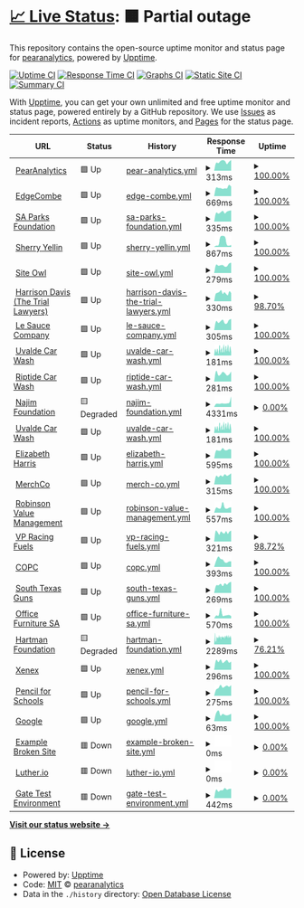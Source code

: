 # [📈 Live Status](https://uptime.pearanalytics.com): <!--live status--> **🟧 Partial outage**

This repository contains the open-source uptime monitor and status page for [pearanalytics](https://uptime.pearanalytics.com), powered by [Upptime](https://github.com/upptime/upptime).

[![Uptime CI](https://github.com/pearanalytics/uptime/workflows/Uptime%20CI/badge.svg)](https://github.com/upptime/upptime/actions?query=workflow%3A%22Uptime+CI%22)
[![Response Time CI](https://github.com/pearanalytics/uptime/workflows/Response%20Time%20CI/badge.svg)](https://github.com/upptime/upptime/actions?query=workflow%3A%22Response+Time+CI%22)
[![Graphs CI](https://github.com/pearanalytics/uptime/workflows/Graphs%20CI/badge.svg)](https://github.com/upptime/upptime/actions?query=workflow%3A%22Graphs+CI%22)
[![Static Site CI](https://github.com/pearanalytics/uptime/workflows/Static%20Site%20CI/badge.svg)](https://github.com/upptime/upptime/actions?query=workflow%3A%22Static+Site+CI%22)
[![Summary CI](https://github.com/pearanalytics/uptime/workflows/Summary%20CI/badge.svg)](https://github.com/upptime/upptime/actions?query=workflow%3A%22Summary+CI%22)

With [Upptime](https://upptime.js.org), you can get your own unlimited and free uptime monitor and status page, powered entirely by a GitHub repository. We use [Issues](https://github.com/pearanalytics/uptime/issues) as incident reports, [Actions](https://github.com/pearanalytics/uptime/actions) as uptime monitors, and [Pages](https://uptime.pearanalytics.com) for the status page.

<!--start: status pages-->
<!-- This summary is generated by Upptime (https://github.com/upptime/upptime) -->
<!-- Do not edit this manually, your changes will be overwritten -->
<!-- prettier-ignore -->
| URL | Status | History | Response Time | Uptime |
| --- | ------ | ------- | ------------- | ------ |
| <img alt="" src="https://favicons.githubusercontent.com/pearanalytics.com" height="13"> [PearAnalytics](https://pearanalytics.com) | 🟩 Up | [pear-analytics.yml](https://github.com/pearanalytics/uptime/commits/master/history/pear-analytics.yml) | <details><summary><img alt="Response time graph" src="./graphs/pear-analytics/response-time-week.png" height="20"> 313ms</summary><br><a href="https://uptime.pearanalytics.com/history/pear-analytics"><img alt="Response time 313" src="https://img.shields.io/endpoint?url=https%3A%2F%2Fraw.githubusercontent.com%2Fpearanalytics%2Fuptime%2Fmaster%2Fapi%2Fpear-analytics%2Fresponse-time.json"></a><br><a href="https://uptime.pearanalytics.com/history/pear-analytics"><img alt="24-hour response time 375" src="https://img.shields.io/endpoint?url=https%3A%2F%2Fraw.githubusercontent.com%2Fpearanalytics%2Fuptime%2Fmaster%2Fapi%2Fpear-analytics%2Fresponse-time-day.json"></a><br><a href="https://uptime.pearanalytics.com/history/pear-analytics"><img alt="7-day response time 313" src="https://img.shields.io/endpoint?url=https%3A%2F%2Fraw.githubusercontent.com%2Fpearanalytics%2Fuptime%2Fmaster%2Fapi%2Fpear-analytics%2Fresponse-time-week.json"></a><br><a href="https://uptime.pearanalytics.com/history/pear-analytics"><img alt="30-day response time 313" src="https://img.shields.io/endpoint?url=https%3A%2F%2Fraw.githubusercontent.com%2Fpearanalytics%2Fuptime%2Fmaster%2Fapi%2Fpear-analytics%2Fresponse-time-month.json"></a><br><a href="https://uptime.pearanalytics.com/history/pear-analytics"><img alt="1-year response time 313" src="https://img.shields.io/endpoint?url=https%3A%2F%2Fraw.githubusercontent.com%2Fpearanalytics%2Fuptime%2Fmaster%2Fapi%2Fpear-analytics%2Fresponse-time-year.json"></a></details> | <details><summary><a href="https://uptime.pearanalytics.com/history/pear-analytics">100.00%</a></summary><a href="https://uptime.pearanalytics.com/history/pear-analytics"><img alt="All-time uptime 100.00%" src="https://img.shields.io/endpoint?url=https%3A%2F%2Fraw.githubusercontent.com%2Fpearanalytics%2Fuptime%2Fmaster%2Fapi%2Fpear-analytics%2Fuptime.json"></a><br><a href="https://uptime.pearanalytics.com/history/pear-analytics"><img alt="24-hour uptime 100.00%" src="https://img.shields.io/endpoint?url=https%3A%2F%2Fraw.githubusercontent.com%2Fpearanalytics%2Fuptime%2Fmaster%2Fapi%2Fpear-analytics%2Fuptime-day.json"></a><br><a href="https://uptime.pearanalytics.com/history/pear-analytics"><img alt="7-day uptime 100.00%" src="https://img.shields.io/endpoint?url=https%3A%2F%2Fraw.githubusercontent.com%2Fpearanalytics%2Fuptime%2Fmaster%2Fapi%2Fpear-analytics%2Fuptime-week.json"></a><br><a href="https://uptime.pearanalytics.com/history/pear-analytics"><img alt="30-day uptime 100.00%" src="https://img.shields.io/endpoint?url=https%3A%2F%2Fraw.githubusercontent.com%2Fpearanalytics%2Fuptime%2Fmaster%2Fapi%2Fpear-analytics%2Fuptime-month.json"></a><br><a href="https://uptime.pearanalytics.com/history/pear-analytics"><img alt="1-year uptime 100.00%" src="https://img.shields.io/endpoint?url=https%3A%2F%2Fraw.githubusercontent.com%2Fpearanalytics%2Fuptime%2Fmaster%2Fapi%2Fpear-analytics%2Fuptime-year.json"></a></details>
| <img alt="" src="https://favicons.githubusercontent.com/edgecombe.com" height="13"> [EdgeCombe](https://edgecombe.com) | 🟩 Up | [edge-combe.yml](https://github.com/pearanalytics/uptime/commits/master/history/edge-combe.yml) | <details><summary><img alt="Response time graph" src="./graphs/edge-combe/response-time-week.png" height="20"> 669ms</summary><br><a href="https://uptime.pearanalytics.com/history/edge-combe"><img alt="Response time 669" src="https://img.shields.io/endpoint?url=https%3A%2F%2Fraw.githubusercontent.com%2Fpearanalytics%2Fuptime%2Fmaster%2Fapi%2Fedge-combe%2Fresponse-time.json"></a><br><a href="https://uptime.pearanalytics.com/history/edge-combe"><img alt="24-hour response time 753" src="https://img.shields.io/endpoint?url=https%3A%2F%2Fraw.githubusercontent.com%2Fpearanalytics%2Fuptime%2Fmaster%2Fapi%2Fedge-combe%2Fresponse-time-day.json"></a><br><a href="https://uptime.pearanalytics.com/history/edge-combe"><img alt="7-day response time 669" src="https://img.shields.io/endpoint?url=https%3A%2F%2Fraw.githubusercontent.com%2Fpearanalytics%2Fuptime%2Fmaster%2Fapi%2Fedge-combe%2Fresponse-time-week.json"></a><br><a href="https://uptime.pearanalytics.com/history/edge-combe"><img alt="30-day response time 669" src="https://img.shields.io/endpoint?url=https%3A%2F%2Fraw.githubusercontent.com%2Fpearanalytics%2Fuptime%2Fmaster%2Fapi%2Fedge-combe%2Fresponse-time-month.json"></a><br><a href="https://uptime.pearanalytics.com/history/edge-combe"><img alt="1-year response time 669" src="https://img.shields.io/endpoint?url=https%3A%2F%2Fraw.githubusercontent.com%2Fpearanalytics%2Fuptime%2Fmaster%2Fapi%2Fedge-combe%2Fresponse-time-year.json"></a></details> | <details><summary><a href="https://uptime.pearanalytics.com/history/edge-combe">100.00%</a></summary><a href="https://uptime.pearanalytics.com/history/edge-combe"><img alt="All-time uptime 100.00%" src="https://img.shields.io/endpoint?url=https%3A%2F%2Fraw.githubusercontent.com%2Fpearanalytics%2Fuptime%2Fmaster%2Fapi%2Fedge-combe%2Fuptime.json"></a><br><a href="https://uptime.pearanalytics.com/history/edge-combe"><img alt="24-hour uptime 100.00%" src="https://img.shields.io/endpoint?url=https%3A%2F%2Fraw.githubusercontent.com%2Fpearanalytics%2Fuptime%2Fmaster%2Fapi%2Fedge-combe%2Fuptime-day.json"></a><br><a href="https://uptime.pearanalytics.com/history/edge-combe"><img alt="7-day uptime 100.00%" src="https://img.shields.io/endpoint?url=https%3A%2F%2Fraw.githubusercontent.com%2Fpearanalytics%2Fuptime%2Fmaster%2Fapi%2Fedge-combe%2Fuptime-week.json"></a><br><a href="https://uptime.pearanalytics.com/history/edge-combe"><img alt="30-day uptime 100.00%" src="https://img.shields.io/endpoint?url=https%3A%2F%2Fraw.githubusercontent.com%2Fpearanalytics%2Fuptime%2Fmaster%2Fapi%2Fedge-combe%2Fuptime-month.json"></a><br><a href="https://uptime.pearanalytics.com/history/edge-combe"><img alt="1-year uptime 100.00%" src="https://img.shields.io/endpoint?url=https%3A%2F%2Fraw.githubusercontent.com%2Fpearanalytics%2Fuptime%2Fmaster%2Fapi%2Fedge-combe%2Fuptime-year.json"></a></details>
| <img alt="" src="https://favicons.githubusercontent.com/saparksfoundation.org" height="13"> [SA Parks Foundation](https://saparksfoundation.org) | 🟩 Up | [sa-parks-foundation.yml](https://github.com/pearanalytics/uptime/commits/master/history/sa-parks-foundation.yml) | <details><summary><img alt="Response time graph" src="./graphs/sa-parks-foundation/response-time-week.png" height="20"> 335ms</summary><br><a href="https://uptime.pearanalytics.com/history/sa-parks-foundation"><img alt="Response time 335" src="https://img.shields.io/endpoint?url=https%3A%2F%2Fraw.githubusercontent.com%2Fpearanalytics%2Fuptime%2Fmaster%2Fapi%2Fsa-parks-foundation%2Fresponse-time.json"></a><br><a href="https://uptime.pearanalytics.com/history/sa-parks-foundation"><img alt="24-hour response time 391" src="https://img.shields.io/endpoint?url=https%3A%2F%2Fraw.githubusercontent.com%2Fpearanalytics%2Fuptime%2Fmaster%2Fapi%2Fsa-parks-foundation%2Fresponse-time-day.json"></a><br><a href="https://uptime.pearanalytics.com/history/sa-parks-foundation"><img alt="7-day response time 335" src="https://img.shields.io/endpoint?url=https%3A%2F%2Fraw.githubusercontent.com%2Fpearanalytics%2Fuptime%2Fmaster%2Fapi%2Fsa-parks-foundation%2Fresponse-time-week.json"></a><br><a href="https://uptime.pearanalytics.com/history/sa-parks-foundation"><img alt="30-day response time 335" src="https://img.shields.io/endpoint?url=https%3A%2F%2Fraw.githubusercontent.com%2Fpearanalytics%2Fuptime%2Fmaster%2Fapi%2Fsa-parks-foundation%2Fresponse-time-month.json"></a><br><a href="https://uptime.pearanalytics.com/history/sa-parks-foundation"><img alt="1-year response time 335" src="https://img.shields.io/endpoint?url=https%3A%2F%2Fraw.githubusercontent.com%2Fpearanalytics%2Fuptime%2Fmaster%2Fapi%2Fsa-parks-foundation%2Fresponse-time-year.json"></a></details> | <details><summary><a href="https://uptime.pearanalytics.com/history/sa-parks-foundation">100.00%</a></summary><a href="https://uptime.pearanalytics.com/history/sa-parks-foundation"><img alt="All-time uptime 100.00%" src="https://img.shields.io/endpoint?url=https%3A%2F%2Fraw.githubusercontent.com%2Fpearanalytics%2Fuptime%2Fmaster%2Fapi%2Fsa-parks-foundation%2Fuptime.json"></a><br><a href="https://uptime.pearanalytics.com/history/sa-parks-foundation"><img alt="24-hour uptime 100.00%" src="https://img.shields.io/endpoint?url=https%3A%2F%2Fraw.githubusercontent.com%2Fpearanalytics%2Fuptime%2Fmaster%2Fapi%2Fsa-parks-foundation%2Fuptime-day.json"></a><br><a href="https://uptime.pearanalytics.com/history/sa-parks-foundation"><img alt="7-day uptime 100.00%" src="https://img.shields.io/endpoint?url=https%3A%2F%2Fraw.githubusercontent.com%2Fpearanalytics%2Fuptime%2Fmaster%2Fapi%2Fsa-parks-foundation%2Fuptime-week.json"></a><br><a href="https://uptime.pearanalytics.com/history/sa-parks-foundation"><img alt="30-day uptime 100.00%" src="https://img.shields.io/endpoint?url=https%3A%2F%2Fraw.githubusercontent.com%2Fpearanalytics%2Fuptime%2Fmaster%2Fapi%2Fsa-parks-foundation%2Fuptime-month.json"></a><br><a href="https://uptime.pearanalytics.com/history/sa-parks-foundation"><img alt="1-year uptime 100.00%" src="https://img.shields.io/endpoint?url=https%3A%2F%2Fraw.githubusercontent.com%2Fpearanalytics%2Fuptime%2Fmaster%2Fapi%2Fsa-parks-foundation%2Fuptime-year.json"></a></details>
| <img alt="" src="https://favicons.githubusercontent.com/sherryyellin.com" height="13"> [Sherry Yellin](https://sherryyellin.com/) | 🟩 Up | [sherry-yellin.yml](https://github.com/pearanalytics/uptime/commits/master/history/sherry-yellin.yml) | <details><summary><img alt="Response time graph" src="./graphs/sherry-yellin/response-time-week.png" height="20"> 867ms</summary><br><a href="https://uptime.pearanalytics.com/history/sherry-yellin"><img alt="Response time 867" src="https://img.shields.io/endpoint?url=https%3A%2F%2Fraw.githubusercontent.com%2Fpearanalytics%2Fuptime%2Fmaster%2Fapi%2Fsherry-yellin%2Fresponse-time.json"></a><br><a href="https://uptime.pearanalytics.com/history/sherry-yellin"><img alt="24-hour response time 340" src="https://img.shields.io/endpoint?url=https%3A%2F%2Fraw.githubusercontent.com%2Fpearanalytics%2Fuptime%2Fmaster%2Fapi%2Fsherry-yellin%2Fresponse-time-day.json"></a><br><a href="https://uptime.pearanalytics.com/history/sherry-yellin"><img alt="7-day response time 867" src="https://img.shields.io/endpoint?url=https%3A%2F%2Fraw.githubusercontent.com%2Fpearanalytics%2Fuptime%2Fmaster%2Fapi%2Fsherry-yellin%2Fresponse-time-week.json"></a><br><a href="https://uptime.pearanalytics.com/history/sherry-yellin"><img alt="30-day response time 867" src="https://img.shields.io/endpoint?url=https%3A%2F%2Fraw.githubusercontent.com%2Fpearanalytics%2Fuptime%2Fmaster%2Fapi%2Fsherry-yellin%2Fresponse-time-month.json"></a><br><a href="https://uptime.pearanalytics.com/history/sherry-yellin"><img alt="1-year response time 867" src="https://img.shields.io/endpoint?url=https%3A%2F%2Fraw.githubusercontent.com%2Fpearanalytics%2Fuptime%2Fmaster%2Fapi%2Fsherry-yellin%2Fresponse-time-year.json"></a></details> | <details><summary><a href="https://uptime.pearanalytics.com/history/sherry-yellin">100.00%</a></summary><a href="https://uptime.pearanalytics.com/history/sherry-yellin"><img alt="All-time uptime 100.00%" src="https://img.shields.io/endpoint?url=https%3A%2F%2Fraw.githubusercontent.com%2Fpearanalytics%2Fuptime%2Fmaster%2Fapi%2Fsherry-yellin%2Fuptime.json"></a><br><a href="https://uptime.pearanalytics.com/history/sherry-yellin"><img alt="24-hour uptime 100.00%" src="https://img.shields.io/endpoint?url=https%3A%2F%2Fraw.githubusercontent.com%2Fpearanalytics%2Fuptime%2Fmaster%2Fapi%2Fsherry-yellin%2Fuptime-day.json"></a><br><a href="https://uptime.pearanalytics.com/history/sherry-yellin"><img alt="7-day uptime 100.00%" src="https://img.shields.io/endpoint?url=https%3A%2F%2Fraw.githubusercontent.com%2Fpearanalytics%2Fuptime%2Fmaster%2Fapi%2Fsherry-yellin%2Fuptime-week.json"></a><br><a href="https://uptime.pearanalytics.com/history/sherry-yellin"><img alt="30-day uptime 100.00%" src="https://img.shields.io/endpoint?url=https%3A%2F%2Fraw.githubusercontent.com%2Fpearanalytics%2Fuptime%2Fmaster%2Fapi%2Fsherry-yellin%2Fuptime-month.json"></a><br><a href="https://uptime.pearanalytics.com/history/sherry-yellin"><img alt="1-year uptime 100.00%" src="https://img.shields.io/endpoint?url=https%3A%2F%2Fraw.githubusercontent.com%2Fpearanalytics%2Fuptime%2Fmaster%2Fapi%2Fsherry-yellin%2Fuptime-year.json"></a></details>
| <img alt="" src="https://favicons.githubusercontent.com/getsiteowl.com" height="13"> [Site Owl](https://getsiteowl.com) | 🟩 Up | [site-owl.yml](https://github.com/pearanalytics/uptime/commits/master/history/site-owl.yml) | <details><summary><img alt="Response time graph" src="./graphs/site-owl/response-time-week.png" height="20"> 279ms</summary><br><a href="https://uptime.pearanalytics.com/history/site-owl"><img alt="Response time 279" src="https://img.shields.io/endpoint?url=https%3A%2F%2Fraw.githubusercontent.com%2Fpearanalytics%2Fuptime%2Fmaster%2Fapi%2Fsite-owl%2Fresponse-time.json"></a><br><a href="https://uptime.pearanalytics.com/history/site-owl"><img alt="24-hour response time 361" src="https://img.shields.io/endpoint?url=https%3A%2F%2Fraw.githubusercontent.com%2Fpearanalytics%2Fuptime%2Fmaster%2Fapi%2Fsite-owl%2Fresponse-time-day.json"></a><br><a href="https://uptime.pearanalytics.com/history/site-owl"><img alt="7-day response time 279" src="https://img.shields.io/endpoint?url=https%3A%2F%2Fraw.githubusercontent.com%2Fpearanalytics%2Fuptime%2Fmaster%2Fapi%2Fsite-owl%2Fresponse-time-week.json"></a><br><a href="https://uptime.pearanalytics.com/history/site-owl"><img alt="30-day response time 279" src="https://img.shields.io/endpoint?url=https%3A%2F%2Fraw.githubusercontent.com%2Fpearanalytics%2Fuptime%2Fmaster%2Fapi%2Fsite-owl%2Fresponse-time-month.json"></a><br><a href="https://uptime.pearanalytics.com/history/site-owl"><img alt="1-year response time 279" src="https://img.shields.io/endpoint?url=https%3A%2F%2Fraw.githubusercontent.com%2Fpearanalytics%2Fuptime%2Fmaster%2Fapi%2Fsite-owl%2Fresponse-time-year.json"></a></details> | <details><summary><a href="https://uptime.pearanalytics.com/history/site-owl">100.00%</a></summary><a href="https://uptime.pearanalytics.com/history/site-owl"><img alt="All-time uptime 100.00%" src="https://img.shields.io/endpoint?url=https%3A%2F%2Fraw.githubusercontent.com%2Fpearanalytics%2Fuptime%2Fmaster%2Fapi%2Fsite-owl%2Fuptime.json"></a><br><a href="https://uptime.pearanalytics.com/history/site-owl"><img alt="24-hour uptime 100.00%" src="https://img.shields.io/endpoint?url=https%3A%2F%2Fraw.githubusercontent.com%2Fpearanalytics%2Fuptime%2Fmaster%2Fapi%2Fsite-owl%2Fuptime-day.json"></a><br><a href="https://uptime.pearanalytics.com/history/site-owl"><img alt="7-day uptime 100.00%" src="https://img.shields.io/endpoint?url=https%3A%2F%2Fraw.githubusercontent.com%2Fpearanalytics%2Fuptime%2Fmaster%2Fapi%2Fsite-owl%2Fuptime-week.json"></a><br><a href="https://uptime.pearanalytics.com/history/site-owl"><img alt="30-day uptime 100.00%" src="https://img.shields.io/endpoint?url=https%3A%2F%2Fraw.githubusercontent.com%2Fpearanalytics%2Fuptime%2Fmaster%2Fapi%2Fsite-owl%2Fuptime-month.json"></a><br><a href="https://uptime.pearanalytics.com/history/site-owl"><img alt="1-year uptime 100.00%" src="https://img.shields.io/endpoint?url=https%3A%2F%2Fraw.githubusercontent.com%2Fpearanalytics%2Fuptime%2Fmaster%2Fapi%2Fsite-owl%2Fuptime-year.json"></a></details>
| <img alt="" src="https://favicons.githubusercontent.com/www.thetriallawyers.com" height="13"> [Harrison Davis (The Trial Lawyers)](https://www.thetriallawyers.com) | 🟩 Up | [harrison-davis-the-trial-lawyers.yml](https://github.com/pearanalytics/uptime/commits/master/history/harrison-davis-the-trial-lawyers.yml) | <details><summary><img alt="Response time graph" src="./graphs/harrison-davis-the-trial-lawyers/response-time-week.png" height="20"> 330ms</summary><br><a href="https://uptime.pearanalytics.com/history/harrison-davis-the-trial-lawyers"><img alt="Response time 330" src="https://img.shields.io/endpoint?url=https%3A%2F%2Fraw.githubusercontent.com%2Fpearanalytics%2Fuptime%2Fmaster%2Fapi%2Fharrison-davis-the-trial-lawyers%2Fresponse-time.json"></a><br><a href="https://uptime.pearanalytics.com/history/harrison-davis-the-trial-lawyers"><img alt="24-hour response time 320" src="https://img.shields.io/endpoint?url=https%3A%2F%2Fraw.githubusercontent.com%2Fpearanalytics%2Fuptime%2Fmaster%2Fapi%2Fharrison-davis-the-trial-lawyers%2Fresponse-time-day.json"></a><br><a href="https://uptime.pearanalytics.com/history/harrison-davis-the-trial-lawyers"><img alt="7-day response time 330" src="https://img.shields.io/endpoint?url=https%3A%2F%2Fraw.githubusercontent.com%2Fpearanalytics%2Fuptime%2Fmaster%2Fapi%2Fharrison-davis-the-trial-lawyers%2Fresponse-time-week.json"></a><br><a href="https://uptime.pearanalytics.com/history/harrison-davis-the-trial-lawyers"><img alt="30-day response time 330" src="https://img.shields.io/endpoint?url=https%3A%2F%2Fraw.githubusercontent.com%2Fpearanalytics%2Fuptime%2Fmaster%2Fapi%2Fharrison-davis-the-trial-lawyers%2Fresponse-time-month.json"></a><br><a href="https://uptime.pearanalytics.com/history/harrison-davis-the-trial-lawyers"><img alt="1-year response time 330" src="https://img.shields.io/endpoint?url=https%3A%2F%2Fraw.githubusercontent.com%2Fpearanalytics%2Fuptime%2Fmaster%2Fapi%2Fharrison-davis-the-trial-lawyers%2Fresponse-time-year.json"></a></details> | <details><summary><a href="https://uptime.pearanalytics.com/history/harrison-davis-the-trial-lawyers">98.70%</a></summary><a href="https://uptime.pearanalytics.com/history/harrison-davis-the-trial-lawyers"><img alt="All-time uptime 98.70%" src="https://img.shields.io/endpoint?url=https%3A%2F%2Fraw.githubusercontent.com%2Fpearanalytics%2Fuptime%2Fmaster%2Fapi%2Fharrison-davis-the-trial-lawyers%2Fuptime.json"></a><br><a href="https://uptime.pearanalytics.com/history/harrison-davis-the-trial-lawyers"><img alt="24-hour uptime 100.00%" src="https://img.shields.io/endpoint?url=https%3A%2F%2Fraw.githubusercontent.com%2Fpearanalytics%2Fuptime%2Fmaster%2Fapi%2Fharrison-davis-the-trial-lawyers%2Fuptime-day.json"></a><br><a href="https://uptime.pearanalytics.com/history/harrison-davis-the-trial-lawyers"><img alt="7-day uptime 98.70%" src="https://img.shields.io/endpoint?url=https%3A%2F%2Fraw.githubusercontent.com%2Fpearanalytics%2Fuptime%2Fmaster%2Fapi%2Fharrison-davis-the-trial-lawyers%2Fuptime-week.json"></a><br><a href="https://uptime.pearanalytics.com/history/harrison-davis-the-trial-lawyers"><img alt="30-day uptime 98.70%" src="https://img.shields.io/endpoint?url=https%3A%2F%2Fraw.githubusercontent.com%2Fpearanalytics%2Fuptime%2Fmaster%2Fapi%2Fharrison-davis-the-trial-lawyers%2Fuptime-month.json"></a><br><a href="https://uptime.pearanalytics.com/history/harrison-davis-the-trial-lawyers"><img alt="1-year uptime 98.70%" src="https://img.shields.io/endpoint?url=https%3A%2F%2Fraw.githubusercontent.com%2Fpearanalytics%2Fuptime%2Fmaster%2Fapi%2Fharrison-davis-the-trial-lawyers%2Fuptime-year.json"></a></details>
| <img alt="" src="https://favicons.githubusercontent.com/lesaucecompany.com" height="13"> [Le Sauce Company](https://lesaucecompany.com) | 🟩 Up | [le-sauce-company.yml](https://github.com/pearanalytics/uptime/commits/master/history/le-sauce-company.yml) | <details><summary><img alt="Response time graph" src="./graphs/le-sauce-company/response-time-week.png" height="20"> 305ms</summary><br><a href="https://uptime.pearanalytics.com/history/le-sauce-company"><img alt="Response time 305" src="https://img.shields.io/endpoint?url=https%3A%2F%2Fraw.githubusercontent.com%2Fpearanalytics%2Fuptime%2Fmaster%2Fapi%2Fle-sauce-company%2Fresponse-time.json"></a><br><a href="https://uptime.pearanalytics.com/history/le-sauce-company"><img alt="24-hour response time 391" src="https://img.shields.io/endpoint?url=https%3A%2F%2Fraw.githubusercontent.com%2Fpearanalytics%2Fuptime%2Fmaster%2Fapi%2Fle-sauce-company%2Fresponse-time-day.json"></a><br><a href="https://uptime.pearanalytics.com/history/le-sauce-company"><img alt="7-day response time 305" src="https://img.shields.io/endpoint?url=https%3A%2F%2Fraw.githubusercontent.com%2Fpearanalytics%2Fuptime%2Fmaster%2Fapi%2Fle-sauce-company%2Fresponse-time-week.json"></a><br><a href="https://uptime.pearanalytics.com/history/le-sauce-company"><img alt="30-day response time 305" src="https://img.shields.io/endpoint?url=https%3A%2F%2Fraw.githubusercontent.com%2Fpearanalytics%2Fuptime%2Fmaster%2Fapi%2Fle-sauce-company%2Fresponse-time-month.json"></a><br><a href="https://uptime.pearanalytics.com/history/le-sauce-company"><img alt="1-year response time 305" src="https://img.shields.io/endpoint?url=https%3A%2F%2Fraw.githubusercontent.com%2Fpearanalytics%2Fuptime%2Fmaster%2Fapi%2Fle-sauce-company%2Fresponse-time-year.json"></a></details> | <details><summary><a href="https://uptime.pearanalytics.com/history/le-sauce-company">100.00%</a></summary><a href="https://uptime.pearanalytics.com/history/le-sauce-company"><img alt="All-time uptime 100.00%" src="https://img.shields.io/endpoint?url=https%3A%2F%2Fraw.githubusercontent.com%2Fpearanalytics%2Fuptime%2Fmaster%2Fapi%2Fle-sauce-company%2Fuptime.json"></a><br><a href="https://uptime.pearanalytics.com/history/le-sauce-company"><img alt="24-hour uptime 100.00%" src="https://img.shields.io/endpoint?url=https%3A%2F%2Fraw.githubusercontent.com%2Fpearanalytics%2Fuptime%2Fmaster%2Fapi%2Fle-sauce-company%2Fuptime-day.json"></a><br><a href="https://uptime.pearanalytics.com/history/le-sauce-company"><img alt="7-day uptime 100.00%" src="https://img.shields.io/endpoint?url=https%3A%2F%2Fraw.githubusercontent.com%2Fpearanalytics%2Fuptime%2Fmaster%2Fapi%2Fle-sauce-company%2Fuptime-week.json"></a><br><a href="https://uptime.pearanalytics.com/history/le-sauce-company"><img alt="30-day uptime 100.00%" src="https://img.shields.io/endpoint?url=https%3A%2F%2Fraw.githubusercontent.com%2Fpearanalytics%2Fuptime%2Fmaster%2Fapi%2Fle-sauce-company%2Fuptime-month.json"></a><br><a href="https://uptime.pearanalytics.com/history/le-sauce-company"><img alt="1-year uptime 100.00%" src="https://img.shields.io/endpoint?url=https%3A%2F%2Fraw.githubusercontent.com%2Fpearanalytics%2Fuptime%2Fmaster%2Fapi%2Fle-sauce-company%2Fuptime-year.json"></a></details>
| <img alt="" src="https://favicons.githubusercontent.com/uvaldecarwash.com" height="13"> [Uvalde Car Wash](https://uvaldecarwash.com) | 🟩 Up | [uvalde-car-wash.yml](https://github.com/pearanalytics/uptime/commits/master/history/uvalde-car-wash.yml) | <details><summary><img alt="Response time graph" src="./graphs/uvalde-car-wash/response-time-week.png" height="20"> 181ms</summary><br><a href="https://uptime.pearanalytics.com/history/uvalde-car-wash"><img alt="Response time 181" src="https://img.shields.io/endpoint?url=https%3A%2F%2Fraw.githubusercontent.com%2Fpearanalytics%2Fuptime%2Fmaster%2Fapi%2Fuvalde-car-wash%2Fresponse-time.json"></a><br><a href="https://uptime.pearanalytics.com/history/uvalde-car-wash"><img alt="24-hour response time 186" src="https://img.shields.io/endpoint?url=https%3A%2F%2Fraw.githubusercontent.com%2Fpearanalytics%2Fuptime%2Fmaster%2Fapi%2Fuvalde-car-wash%2Fresponse-time-day.json"></a><br><a href="https://uptime.pearanalytics.com/history/uvalde-car-wash"><img alt="7-day response time 181" src="https://img.shields.io/endpoint?url=https%3A%2F%2Fraw.githubusercontent.com%2Fpearanalytics%2Fuptime%2Fmaster%2Fapi%2Fuvalde-car-wash%2Fresponse-time-week.json"></a><br><a href="https://uptime.pearanalytics.com/history/uvalde-car-wash"><img alt="30-day response time 181" src="https://img.shields.io/endpoint?url=https%3A%2F%2Fraw.githubusercontent.com%2Fpearanalytics%2Fuptime%2Fmaster%2Fapi%2Fuvalde-car-wash%2Fresponse-time-month.json"></a><br><a href="https://uptime.pearanalytics.com/history/uvalde-car-wash"><img alt="1-year response time 181" src="https://img.shields.io/endpoint?url=https%3A%2F%2Fraw.githubusercontent.com%2Fpearanalytics%2Fuptime%2Fmaster%2Fapi%2Fuvalde-car-wash%2Fresponse-time-year.json"></a></details> | <details><summary><a href="https://uptime.pearanalytics.com/history/uvalde-car-wash">100.00%</a></summary><a href="https://uptime.pearanalytics.com/history/uvalde-car-wash"><img alt="All-time uptime 100.00%" src="https://img.shields.io/endpoint?url=https%3A%2F%2Fraw.githubusercontent.com%2Fpearanalytics%2Fuptime%2Fmaster%2Fapi%2Fuvalde-car-wash%2Fuptime.json"></a><br><a href="https://uptime.pearanalytics.com/history/uvalde-car-wash"><img alt="24-hour uptime 100.00%" src="https://img.shields.io/endpoint?url=https%3A%2F%2Fraw.githubusercontent.com%2Fpearanalytics%2Fuptime%2Fmaster%2Fapi%2Fuvalde-car-wash%2Fuptime-day.json"></a><br><a href="https://uptime.pearanalytics.com/history/uvalde-car-wash"><img alt="7-day uptime 100.00%" src="https://img.shields.io/endpoint?url=https%3A%2F%2Fraw.githubusercontent.com%2Fpearanalytics%2Fuptime%2Fmaster%2Fapi%2Fuvalde-car-wash%2Fuptime-week.json"></a><br><a href="https://uptime.pearanalytics.com/history/uvalde-car-wash"><img alt="30-day uptime 100.00%" src="https://img.shields.io/endpoint?url=https%3A%2F%2Fraw.githubusercontent.com%2Fpearanalytics%2Fuptime%2Fmaster%2Fapi%2Fuvalde-car-wash%2Fuptime-month.json"></a><br><a href="https://uptime.pearanalytics.com/history/uvalde-car-wash"><img alt="1-year uptime 100.00%" src="https://img.shields.io/endpoint?url=https%3A%2F%2Fraw.githubusercontent.com%2Fpearanalytics%2Fuptime%2Fmaster%2Fapi%2Fuvalde-car-wash%2Fuptime-year.json"></a></details>
| <img alt="" src="https://favicons.githubusercontent.com/riptideautowashes.com" height="13"> [Riptide Car Wash](https://riptideautowashes.com/) | 🟩 Up | [riptide-car-wash.yml](https://github.com/pearanalytics/uptime/commits/master/history/riptide-car-wash.yml) | <details><summary><img alt="Response time graph" src="./graphs/riptide-car-wash/response-time-week.png" height="20"> 281ms</summary><br><a href="https://uptime.pearanalytics.com/history/riptide-car-wash"><img alt="Response time 281" src="https://img.shields.io/endpoint?url=https%3A%2F%2Fraw.githubusercontent.com%2Fpearanalytics%2Fuptime%2Fmaster%2Fapi%2Friptide-car-wash%2Fresponse-time.json"></a><br><a href="https://uptime.pearanalytics.com/history/riptide-car-wash"><img alt="24-hour response time 347" src="https://img.shields.io/endpoint?url=https%3A%2F%2Fraw.githubusercontent.com%2Fpearanalytics%2Fuptime%2Fmaster%2Fapi%2Friptide-car-wash%2Fresponse-time-day.json"></a><br><a href="https://uptime.pearanalytics.com/history/riptide-car-wash"><img alt="7-day response time 281" src="https://img.shields.io/endpoint?url=https%3A%2F%2Fraw.githubusercontent.com%2Fpearanalytics%2Fuptime%2Fmaster%2Fapi%2Friptide-car-wash%2Fresponse-time-week.json"></a><br><a href="https://uptime.pearanalytics.com/history/riptide-car-wash"><img alt="30-day response time 281" src="https://img.shields.io/endpoint?url=https%3A%2F%2Fraw.githubusercontent.com%2Fpearanalytics%2Fuptime%2Fmaster%2Fapi%2Friptide-car-wash%2Fresponse-time-month.json"></a><br><a href="https://uptime.pearanalytics.com/history/riptide-car-wash"><img alt="1-year response time 281" src="https://img.shields.io/endpoint?url=https%3A%2F%2Fraw.githubusercontent.com%2Fpearanalytics%2Fuptime%2Fmaster%2Fapi%2Friptide-car-wash%2Fresponse-time-year.json"></a></details> | <details><summary><a href="https://uptime.pearanalytics.com/history/riptide-car-wash">100.00%</a></summary><a href="https://uptime.pearanalytics.com/history/riptide-car-wash"><img alt="All-time uptime 100.00%" src="https://img.shields.io/endpoint?url=https%3A%2F%2Fraw.githubusercontent.com%2Fpearanalytics%2Fuptime%2Fmaster%2Fapi%2Friptide-car-wash%2Fuptime.json"></a><br><a href="https://uptime.pearanalytics.com/history/riptide-car-wash"><img alt="24-hour uptime 100.00%" src="https://img.shields.io/endpoint?url=https%3A%2F%2Fraw.githubusercontent.com%2Fpearanalytics%2Fuptime%2Fmaster%2Fapi%2Friptide-car-wash%2Fuptime-day.json"></a><br><a href="https://uptime.pearanalytics.com/history/riptide-car-wash"><img alt="7-day uptime 100.00%" src="https://img.shields.io/endpoint?url=https%3A%2F%2Fraw.githubusercontent.com%2Fpearanalytics%2Fuptime%2Fmaster%2Fapi%2Friptide-car-wash%2Fuptime-week.json"></a><br><a href="https://uptime.pearanalytics.com/history/riptide-car-wash"><img alt="30-day uptime 100.00%" src="https://img.shields.io/endpoint?url=https%3A%2F%2Fraw.githubusercontent.com%2Fpearanalytics%2Fuptime%2Fmaster%2Fapi%2Friptide-car-wash%2Fuptime-month.json"></a><br><a href="https://uptime.pearanalytics.com/history/riptide-car-wash"><img alt="1-year uptime 100.00%" src="https://img.shields.io/endpoint?url=https%3A%2F%2Fraw.githubusercontent.com%2Fpearanalytics%2Fuptime%2Fmaster%2Fapi%2Friptide-car-wash%2Fuptime-year.json"></a></details>
| <img alt="" src="https://favicons.githubusercontent.com/najimfoundation.org" height="13"> [Najim Foundation](https://najimfoundation.org) | 🟨 Degraded | [najim-foundation.yml](https://github.com/pearanalytics/uptime/commits/master/history/najim-foundation.yml) | <details><summary><img alt="Response time graph" src="./graphs/najim-foundation/response-time-week.png" height="20"> 4331ms</summary><br><a href="https://uptime.pearanalytics.com/history/najim-foundation"><img alt="Response time 4331" src="https://img.shields.io/endpoint?url=https%3A%2F%2Fraw.githubusercontent.com%2Fpearanalytics%2Fuptime%2Fmaster%2Fapi%2Fnajim-foundation%2Fresponse-time.json"></a><br><a href="https://uptime.pearanalytics.com/history/najim-foundation"><img alt="24-hour response time 10874" src="https://img.shields.io/endpoint?url=https%3A%2F%2Fraw.githubusercontent.com%2Fpearanalytics%2Fuptime%2Fmaster%2Fapi%2Fnajim-foundation%2Fresponse-time-day.json"></a><br><a href="https://uptime.pearanalytics.com/history/najim-foundation"><img alt="7-day response time 4331" src="https://img.shields.io/endpoint?url=https%3A%2F%2Fraw.githubusercontent.com%2Fpearanalytics%2Fuptime%2Fmaster%2Fapi%2Fnajim-foundation%2Fresponse-time-week.json"></a><br><a href="https://uptime.pearanalytics.com/history/najim-foundation"><img alt="30-day response time 4331" src="https://img.shields.io/endpoint?url=https%3A%2F%2Fraw.githubusercontent.com%2Fpearanalytics%2Fuptime%2Fmaster%2Fapi%2Fnajim-foundation%2Fresponse-time-month.json"></a><br><a href="https://uptime.pearanalytics.com/history/najim-foundation"><img alt="1-year response time 4331" src="https://img.shields.io/endpoint?url=https%3A%2F%2Fraw.githubusercontent.com%2Fpearanalytics%2Fuptime%2Fmaster%2Fapi%2Fnajim-foundation%2Fresponse-time-year.json"></a></details> | <details><summary><a href="https://uptime.pearanalytics.com/history/najim-foundation">0.00%</a></summary><a href="https://uptime.pearanalytics.com/history/najim-foundation"><img alt="All-time uptime 0.00%" src="https://img.shields.io/endpoint?url=https%3A%2F%2Fraw.githubusercontent.com%2Fpearanalytics%2Fuptime%2Fmaster%2Fapi%2Fnajim-foundation%2Fuptime.json"></a><br><a href="https://uptime.pearanalytics.com/history/najim-foundation"><img alt="24-hour uptime 0.00%" src="https://img.shields.io/endpoint?url=https%3A%2F%2Fraw.githubusercontent.com%2Fpearanalytics%2Fuptime%2Fmaster%2Fapi%2Fnajim-foundation%2Fuptime-day.json"></a><br><a href="https://uptime.pearanalytics.com/history/najim-foundation"><img alt="7-day uptime 0.00%" src="https://img.shields.io/endpoint?url=https%3A%2F%2Fraw.githubusercontent.com%2Fpearanalytics%2Fuptime%2Fmaster%2Fapi%2Fnajim-foundation%2Fuptime-week.json"></a><br><a href="https://uptime.pearanalytics.com/history/najim-foundation"><img alt="30-day uptime 0.00%" src="https://img.shields.io/endpoint?url=https%3A%2F%2Fraw.githubusercontent.com%2Fpearanalytics%2Fuptime%2Fmaster%2Fapi%2Fnajim-foundation%2Fuptime-month.json"></a><br><a href="https://uptime.pearanalytics.com/history/najim-foundation"><img alt="1-year uptime 0.00%" src="https://img.shields.io/endpoint?url=https%3A%2F%2Fraw.githubusercontent.com%2Fpearanalytics%2Fuptime%2Fmaster%2Fapi%2Fnajim-foundation%2Fuptime-year.json"></a></details>
| <img alt="" src="https://favicons.githubusercontent.com/uvaldecarwash.com" height="13"> [Uvalde Car Wash](https://uvaldecarwash.com) | 🟩 Up | [uvalde-car-wash.yml](https://github.com/pearanalytics/uptime/commits/master/history/uvalde-car-wash.yml) | <details><summary><img alt="Response time graph" src="./graphs/uvalde-car-wash/response-time-week.png" height="20"> 181ms</summary><br><a href="https://uptime.pearanalytics.com/history/uvalde-car-wash"><img alt="Response time 181" src="https://img.shields.io/endpoint?url=https%3A%2F%2Fraw.githubusercontent.com%2Fpearanalytics%2Fuptime%2Fmaster%2Fapi%2Fuvalde-car-wash%2Fresponse-time.json"></a><br><a href="https://uptime.pearanalytics.com/history/uvalde-car-wash"><img alt="24-hour response time 186" src="https://img.shields.io/endpoint?url=https%3A%2F%2Fraw.githubusercontent.com%2Fpearanalytics%2Fuptime%2Fmaster%2Fapi%2Fuvalde-car-wash%2Fresponse-time-day.json"></a><br><a href="https://uptime.pearanalytics.com/history/uvalde-car-wash"><img alt="7-day response time 181" src="https://img.shields.io/endpoint?url=https%3A%2F%2Fraw.githubusercontent.com%2Fpearanalytics%2Fuptime%2Fmaster%2Fapi%2Fuvalde-car-wash%2Fresponse-time-week.json"></a><br><a href="https://uptime.pearanalytics.com/history/uvalde-car-wash"><img alt="30-day response time 181" src="https://img.shields.io/endpoint?url=https%3A%2F%2Fraw.githubusercontent.com%2Fpearanalytics%2Fuptime%2Fmaster%2Fapi%2Fuvalde-car-wash%2Fresponse-time-month.json"></a><br><a href="https://uptime.pearanalytics.com/history/uvalde-car-wash"><img alt="1-year response time 181" src="https://img.shields.io/endpoint?url=https%3A%2F%2Fraw.githubusercontent.com%2Fpearanalytics%2Fuptime%2Fmaster%2Fapi%2Fuvalde-car-wash%2Fresponse-time-year.json"></a></details> | <details><summary><a href="https://uptime.pearanalytics.com/history/uvalde-car-wash">100.00%</a></summary><a href="https://uptime.pearanalytics.com/history/uvalde-car-wash"><img alt="All-time uptime 100.00%" src="https://img.shields.io/endpoint?url=https%3A%2F%2Fraw.githubusercontent.com%2Fpearanalytics%2Fuptime%2Fmaster%2Fapi%2Fuvalde-car-wash%2Fuptime.json"></a><br><a href="https://uptime.pearanalytics.com/history/uvalde-car-wash"><img alt="24-hour uptime 100.00%" src="https://img.shields.io/endpoint?url=https%3A%2F%2Fraw.githubusercontent.com%2Fpearanalytics%2Fuptime%2Fmaster%2Fapi%2Fuvalde-car-wash%2Fuptime-day.json"></a><br><a href="https://uptime.pearanalytics.com/history/uvalde-car-wash"><img alt="7-day uptime 100.00%" src="https://img.shields.io/endpoint?url=https%3A%2F%2Fraw.githubusercontent.com%2Fpearanalytics%2Fuptime%2Fmaster%2Fapi%2Fuvalde-car-wash%2Fuptime-week.json"></a><br><a href="https://uptime.pearanalytics.com/history/uvalde-car-wash"><img alt="30-day uptime 100.00%" src="https://img.shields.io/endpoint?url=https%3A%2F%2Fraw.githubusercontent.com%2Fpearanalytics%2Fuptime%2Fmaster%2Fapi%2Fuvalde-car-wash%2Fuptime-month.json"></a><br><a href="https://uptime.pearanalytics.com/history/uvalde-car-wash"><img alt="1-year uptime 100.00%" src="https://img.shields.io/endpoint?url=https%3A%2F%2Fraw.githubusercontent.com%2Fpearanalytics%2Fuptime%2Fmaster%2Fapi%2Fuvalde-car-wash%2Fuptime-year.json"></a></details>
| <img alt="" src="https://favicons.githubusercontent.com/eharrismd.com" height="13"> [Elizabeth Harris](https://eharrismd.com) | 🟩 Up | [elizabeth-harris.yml](https://github.com/pearanalytics/uptime/commits/master/history/elizabeth-harris.yml) | <details><summary><img alt="Response time graph" src="./graphs/elizabeth-harris/response-time-week.png" height="20"> 595ms</summary><br><a href="https://uptime.pearanalytics.com/history/elizabeth-harris"><img alt="Response time 595" src="https://img.shields.io/endpoint?url=https%3A%2F%2Fraw.githubusercontent.com%2Fpearanalytics%2Fuptime%2Fmaster%2Fapi%2Felizabeth-harris%2Fresponse-time.json"></a><br><a href="https://uptime.pearanalytics.com/history/elizabeth-harris"><img alt="24-hour response time 619" src="https://img.shields.io/endpoint?url=https%3A%2F%2Fraw.githubusercontent.com%2Fpearanalytics%2Fuptime%2Fmaster%2Fapi%2Felizabeth-harris%2Fresponse-time-day.json"></a><br><a href="https://uptime.pearanalytics.com/history/elizabeth-harris"><img alt="7-day response time 595" src="https://img.shields.io/endpoint?url=https%3A%2F%2Fraw.githubusercontent.com%2Fpearanalytics%2Fuptime%2Fmaster%2Fapi%2Felizabeth-harris%2Fresponse-time-week.json"></a><br><a href="https://uptime.pearanalytics.com/history/elizabeth-harris"><img alt="30-day response time 595" src="https://img.shields.io/endpoint?url=https%3A%2F%2Fraw.githubusercontent.com%2Fpearanalytics%2Fuptime%2Fmaster%2Fapi%2Felizabeth-harris%2Fresponse-time-month.json"></a><br><a href="https://uptime.pearanalytics.com/history/elizabeth-harris"><img alt="1-year response time 595" src="https://img.shields.io/endpoint?url=https%3A%2F%2Fraw.githubusercontent.com%2Fpearanalytics%2Fuptime%2Fmaster%2Fapi%2Felizabeth-harris%2Fresponse-time-year.json"></a></details> | <details><summary><a href="https://uptime.pearanalytics.com/history/elizabeth-harris">100.00%</a></summary><a href="https://uptime.pearanalytics.com/history/elizabeth-harris"><img alt="All-time uptime 100.00%" src="https://img.shields.io/endpoint?url=https%3A%2F%2Fraw.githubusercontent.com%2Fpearanalytics%2Fuptime%2Fmaster%2Fapi%2Felizabeth-harris%2Fuptime.json"></a><br><a href="https://uptime.pearanalytics.com/history/elizabeth-harris"><img alt="24-hour uptime 100.00%" src="https://img.shields.io/endpoint?url=https%3A%2F%2Fraw.githubusercontent.com%2Fpearanalytics%2Fuptime%2Fmaster%2Fapi%2Felizabeth-harris%2Fuptime-day.json"></a><br><a href="https://uptime.pearanalytics.com/history/elizabeth-harris"><img alt="7-day uptime 100.00%" src="https://img.shields.io/endpoint?url=https%3A%2F%2Fraw.githubusercontent.com%2Fpearanalytics%2Fuptime%2Fmaster%2Fapi%2Felizabeth-harris%2Fuptime-week.json"></a><br><a href="https://uptime.pearanalytics.com/history/elizabeth-harris"><img alt="30-day uptime 100.00%" src="https://img.shields.io/endpoint?url=https%3A%2F%2Fraw.githubusercontent.com%2Fpearanalytics%2Fuptime%2Fmaster%2Fapi%2Felizabeth-harris%2Fuptime-month.json"></a><br><a href="https://uptime.pearanalytics.com/history/elizabeth-harris"><img alt="1-year uptime 100.00%" src="https://img.shields.io/endpoint?url=https%3A%2F%2Fraw.githubusercontent.com%2Fpearanalytics%2Fuptime%2Fmaster%2Fapi%2Felizabeth-harris%2Fuptime-year.json"></a></details>
| <img alt="" src="https://favicons.githubusercontent.com/merchcoservices.com" height="13"> [MerchCo](https://merchcoservices.com) | 🟩 Up | [merch-co.yml](https://github.com/pearanalytics/uptime/commits/master/history/merch-co.yml) | <details><summary><img alt="Response time graph" src="./graphs/merch-co/response-time-week.png" height="20"> 315ms</summary><br><a href="https://uptime.pearanalytics.com/history/merch-co"><img alt="Response time 315" src="https://img.shields.io/endpoint?url=https%3A%2F%2Fraw.githubusercontent.com%2Fpearanalytics%2Fuptime%2Fmaster%2Fapi%2Fmerch-co%2Fresponse-time.json"></a><br><a href="https://uptime.pearanalytics.com/history/merch-co"><img alt="24-hour response time 388" src="https://img.shields.io/endpoint?url=https%3A%2F%2Fraw.githubusercontent.com%2Fpearanalytics%2Fuptime%2Fmaster%2Fapi%2Fmerch-co%2Fresponse-time-day.json"></a><br><a href="https://uptime.pearanalytics.com/history/merch-co"><img alt="7-day response time 315" src="https://img.shields.io/endpoint?url=https%3A%2F%2Fraw.githubusercontent.com%2Fpearanalytics%2Fuptime%2Fmaster%2Fapi%2Fmerch-co%2Fresponse-time-week.json"></a><br><a href="https://uptime.pearanalytics.com/history/merch-co"><img alt="30-day response time 315" src="https://img.shields.io/endpoint?url=https%3A%2F%2Fraw.githubusercontent.com%2Fpearanalytics%2Fuptime%2Fmaster%2Fapi%2Fmerch-co%2Fresponse-time-month.json"></a><br><a href="https://uptime.pearanalytics.com/history/merch-co"><img alt="1-year response time 315" src="https://img.shields.io/endpoint?url=https%3A%2F%2Fraw.githubusercontent.com%2Fpearanalytics%2Fuptime%2Fmaster%2Fapi%2Fmerch-co%2Fresponse-time-year.json"></a></details> | <details><summary><a href="https://uptime.pearanalytics.com/history/merch-co">100.00%</a></summary><a href="https://uptime.pearanalytics.com/history/merch-co"><img alt="All-time uptime 100.00%" src="https://img.shields.io/endpoint?url=https%3A%2F%2Fraw.githubusercontent.com%2Fpearanalytics%2Fuptime%2Fmaster%2Fapi%2Fmerch-co%2Fuptime.json"></a><br><a href="https://uptime.pearanalytics.com/history/merch-co"><img alt="24-hour uptime 100.00%" src="https://img.shields.io/endpoint?url=https%3A%2F%2Fraw.githubusercontent.com%2Fpearanalytics%2Fuptime%2Fmaster%2Fapi%2Fmerch-co%2Fuptime-day.json"></a><br><a href="https://uptime.pearanalytics.com/history/merch-co"><img alt="7-day uptime 100.00%" src="https://img.shields.io/endpoint?url=https%3A%2F%2Fraw.githubusercontent.com%2Fpearanalytics%2Fuptime%2Fmaster%2Fapi%2Fmerch-co%2Fuptime-week.json"></a><br><a href="https://uptime.pearanalytics.com/history/merch-co"><img alt="30-day uptime 100.00%" src="https://img.shields.io/endpoint?url=https%3A%2F%2Fraw.githubusercontent.com%2Fpearanalytics%2Fuptime%2Fmaster%2Fapi%2Fmerch-co%2Fuptime-month.json"></a><br><a href="https://uptime.pearanalytics.com/history/merch-co"><img alt="1-year uptime 100.00%" src="https://img.shields.io/endpoint?url=https%3A%2F%2Fraw.githubusercontent.com%2Fpearanalytics%2Fuptime%2Fmaster%2Fapi%2Fmerch-co%2Fuptime-year.json"></a></details>
| <img alt="" src="https://favicons.githubusercontent.com/robinsonvalue.com" height="13"> [Robinson Value Management](https://robinsonvalue.com) | 🟩 Up | [robinson-value-management.yml](https://github.com/pearanalytics/uptime/commits/master/history/robinson-value-management.yml) | <details><summary><img alt="Response time graph" src="./graphs/robinson-value-management/response-time-week.png" height="20"> 557ms</summary><br><a href="https://uptime.pearanalytics.com/history/robinson-value-management"><img alt="Response time 557" src="https://img.shields.io/endpoint?url=https%3A%2F%2Fraw.githubusercontent.com%2Fpearanalytics%2Fuptime%2Fmaster%2Fapi%2Frobinson-value-management%2Fresponse-time.json"></a><br><a href="https://uptime.pearanalytics.com/history/robinson-value-management"><img alt="24-hour response time 549" src="https://img.shields.io/endpoint?url=https%3A%2F%2Fraw.githubusercontent.com%2Fpearanalytics%2Fuptime%2Fmaster%2Fapi%2Frobinson-value-management%2Fresponse-time-day.json"></a><br><a href="https://uptime.pearanalytics.com/history/robinson-value-management"><img alt="7-day response time 557" src="https://img.shields.io/endpoint?url=https%3A%2F%2Fraw.githubusercontent.com%2Fpearanalytics%2Fuptime%2Fmaster%2Fapi%2Frobinson-value-management%2Fresponse-time-week.json"></a><br><a href="https://uptime.pearanalytics.com/history/robinson-value-management"><img alt="30-day response time 557" src="https://img.shields.io/endpoint?url=https%3A%2F%2Fraw.githubusercontent.com%2Fpearanalytics%2Fuptime%2Fmaster%2Fapi%2Frobinson-value-management%2Fresponse-time-month.json"></a><br><a href="https://uptime.pearanalytics.com/history/robinson-value-management"><img alt="1-year response time 557" src="https://img.shields.io/endpoint?url=https%3A%2F%2Fraw.githubusercontent.com%2Fpearanalytics%2Fuptime%2Fmaster%2Fapi%2Frobinson-value-management%2Fresponse-time-year.json"></a></details> | <details><summary><a href="https://uptime.pearanalytics.com/history/robinson-value-management">100.00%</a></summary><a href="https://uptime.pearanalytics.com/history/robinson-value-management"><img alt="All-time uptime 100.00%" src="https://img.shields.io/endpoint?url=https%3A%2F%2Fraw.githubusercontent.com%2Fpearanalytics%2Fuptime%2Fmaster%2Fapi%2Frobinson-value-management%2Fuptime.json"></a><br><a href="https://uptime.pearanalytics.com/history/robinson-value-management"><img alt="24-hour uptime 100.00%" src="https://img.shields.io/endpoint?url=https%3A%2F%2Fraw.githubusercontent.com%2Fpearanalytics%2Fuptime%2Fmaster%2Fapi%2Frobinson-value-management%2Fuptime-day.json"></a><br><a href="https://uptime.pearanalytics.com/history/robinson-value-management"><img alt="7-day uptime 100.00%" src="https://img.shields.io/endpoint?url=https%3A%2F%2Fraw.githubusercontent.com%2Fpearanalytics%2Fuptime%2Fmaster%2Fapi%2Frobinson-value-management%2Fuptime-week.json"></a><br><a href="https://uptime.pearanalytics.com/history/robinson-value-management"><img alt="30-day uptime 100.00%" src="https://img.shields.io/endpoint?url=https%3A%2F%2Fraw.githubusercontent.com%2Fpearanalytics%2Fuptime%2Fmaster%2Fapi%2Frobinson-value-management%2Fuptime-month.json"></a><br><a href="https://uptime.pearanalytics.com/history/robinson-value-management"><img alt="1-year uptime 100.00%" src="https://img.shields.io/endpoint?url=https%3A%2F%2Fraw.githubusercontent.com%2Fpearanalytics%2Fuptime%2Fmaster%2Fapi%2Frobinson-value-management%2Fuptime-year.json"></a></details>
| <img alt="" src="https://favicons.githubusercontent.com/vpracingfuels.com" height="13"> [VP Racing Fuels](https://vpracingfuels.com) | 🟩 Up | [vp-racing-fuels.yml](https://github.com/pearanalytics/uptime/commits/master/history/vp-racing-fuels.yml) | <details><summary><img alt="Response time graph" src="./graphs/vp-racing-fuels/response-time-week.png" height="20"> 321ms</summary><br><a href="https://uptime.pearanalytics.com/history/vp-racing-fuels"><img alt="Response time 321" src="https://img.shields.io/endpoint?url=https%3A%2F%2Fraw.githubusercontent.com%2Fpearanalytics%2Fuptime%2Fmaster%2Fapi%2Fvp-racing-fuels%2Fresponse-time.json"></a><br><a href="https://uptime.pearanalytics.com/history/vp-racing-fuels"><img alt="24-hour response time 382" src="https://img.shields.io/endpoint?url=https%3A%2F%2Fraw.githubusercontent.com%2Fpearanalytics%2Fuptime%2Fmaster%2Fapi%2Fvp-racing-fuels%2Fresponse-time-day.json"></a><br><a href="https://uptime.pearanalytics.com/history/vp-racing-fuels"><img alt="7-day response time 321" src="https://img.shields.io/endpoint?url=https%3A%2F%2Fraw.githubusercontent.com%2Fpearanalytics%2Fuptime%2Fmaster%2Fapi%2Fvp-racing-fuels%2Fresponse-time-week.json"></a><br><a href="https://uptime.pearanalytics.com/history/vp-racing-fuels"><img alt="30-day response time 321" src="https://img.shields.io/endpoint?url=https%3A%2F%2Fraw.githubusercontent.com%2Fpearanalytics%2Fuptime%2Fmaster%2Fapi%2Fvp-racing-fuels%2Fresponse-time-month.json"></a><br><a href="https://uptime.pearanalytics.com/history/vp-racing-fuels"><img alt="1-year response time 321" src="https://img.shields.io/endpoint?url=https%3A%2F%2Fraw.githubusercontent.com%2Fpearanalytics%2Fuptime%2Fmaster%2Fapi%2Fvp-racing-fuels%2Fresponse-time-year.json"></a></details> | <details><summary><a href="https://uptime.pearanalytics.com/history/vp-racing-fuels">98.72%</a></summary><a href="https://uptime.pearanalytics.com/history/vp-racing-fuels"><img alt="All-time uptime 98.72%" src="https://img.shields.io/endpoint?url=https%3A%2F%2Fraw.githubusercontent.com%2Fpearanalytics%2Fuptime%2Fmaster%2Fapi%2Fvp-racing-fuels%2Fuptime.json"></a><br><a href="https://uptime.pearanalytics.com/history/vp-racing-fuels"><img alt="24-hour uptime 100.00%" src="https://img.shields.io/endpoint?url=https%3A%2F%2Fraw.githubusercontent.com%2Fpearanalytics%2Fuptime%2Fmaster%2Fapi%2Fvp-racing-fuels%2Fuptime-day.json"></a><br><a href="https://uptime.pearanalytics.com/history/vp-racing-fuels"><img alt="7-day uptime 98.72%" src="https://img.shields.io/endpoint?url=https%3A%2F%2Fraw.githubusercontent.com%2Fpearanalytics%2Fuptime%2Fmaster%2Fapi%2Fvp-racing-fuels%2Fuptime-week.json"></a><br><a href="https://uptime.pearanalytics.com/history/vp-racing-fuels"><img alt="30-day uptime 98.72%" src="https://img.shields.io/endpoint?url=https%3A%2F%2Fraw.githubusercontent.com%2Fpearanalytics%2Fuptime%2Fmaster%2Fapi%2Fvp-racing-fuels%2Fuptime-month.json"></a><br><a href="https://uptime.pearanalytics.com/history/vp-racing-fuels"><img alt="1-year uptime 98.72%" src="https://img.shields.io/endpoint?url=https%3A%2F%2Fraw.githubusercontent.com%2Fpearanalytics%2Fuptime%2Fmaster%2Fapi%2Fvp-racing-fuels%2Fuptime-year.json"></a></details>
| <img alt="" src="https://favicons.githubusercontent.com/copc.com" height="13"> [COPC](https://copc.com) | 🟩 Up | [copc.yml](https://github.com/pearanalytics/uptime/commits/master/history/copc.yml) | <details><summary><img alt="Response time graph" src="./graphs/copc/response-time-week.png" height="20"> 393ms</summary><br><a href="https://uptime.pearanalytics.com/history/copc"><img alt="Response time 393" src="https://img.shields.io/endpoint?url=https%3A%2F%2Fraw.githubusercontent.com%2Fpearanalytics%2Fuptime%2Fmaster%2Fapi%2Fcopc%2Fresponse-time.json"></a><br><a href="https://uptime.pearanalytics.com/history/copc"><img alt="24-hour response time 338" src="https://img.shields.io/endpoint?url=https%3A%2F%2Fraw.githubusercontent.com%2Fpearanalytics%2Fuptime%2Fmaster%2Fapi%2Fcopc%2Fresponse-time-day.json"></a><br><a href="https://uptime.pearanalytics.com/history/copc"><img alt="7-day response time 393" src="https://img.shields.io/endpoint?url=https%3A%2F%2Fraw.githubusercontent.com%2Fpearanalytics%2Fuptime%2Fmaster%2Fapi%2Fcopc%2Fresponse-time-week.json"></a><br><a href="https://uptime.pearanalytics.com/history/copc"><img alt="30-day response time 393" src="https://img.shields.io/endpoint?url=https%3A%2F%2Fraw.githubusercontent.com%2Fpearanalytics%2Fuptime%2Fmaster%2Fapi%2Fcopc%2Fresponse-time-month.json"></a><br><a href="https://uptime.pearanalytics.com/history/copc"><img alt="1-year response time 393" src="https://img.shields.io/endpoint?url=https%3A%2F%2Fraw.githubusercontent.com%2Fpearanalytics%2Fuptime%2Fmaster%2Fapi%2Fcopc%2Fresponse-time-year.json"></a></details> | <details><summary><a href="https://uptime.pearanalytics.com/history/copc">100.00%</a></summary><a href="https://uptime.pearanalytics.com/history/copc"><img alt="All-time uptime 100.00%" src="https://img.shields.io/endpoint?url=https%3A%2F%2Fraw.githubusercontent.com%2Fpearanalytics%2Fuptime%2Fmaster%2Fapi%2Fcopc%2Fuptime.json"></a><br><a href="https://uptime.pearanalytics.com/history/copc"><img alt="24-hour uptime 100.00%" src="https://img.shields.io/endpoint?url=https%3A%2F%2Fraw.githubusercontent.com%2Fpearanalytics%2Fuptime%2Fmaster%2Fapi%2Fcopc%2Fuptime-day.json"></a><br><a href="https://uptime.pearanalytics.com/history/copc"><img alt="7-day uptime 100.00%" src="https://img.shields.io/endpoint?url=https%3A%2F%2Fraw.githubusercontent.com%2Fpearanalytics%2Fuptime%2Fmaster%2Fapi%2Fcopc%2Fuptime-week.json"></a><br><a href="https://uptime.pearanalytics.com/history/copc"><img alt="30-day uptime 100.00%" src="https://img.shields.io/endpoint?url=https%3A%2F%2Fraw.githubusercontent.com%2Fpearanalytics%2Fuptime%2Fmaster%2Fapi%2Fcopc%2Fuptime-month.json"></a><br><a href="https://uptime.pearanalytics.com/history/copc"><img alt="1-year uptime 100.00%" src="https://img.shields.io/endpoint?url=https%3A%2F%2Fraw.githubusercontent.com%2Fpearanalytics%2Fuptime%2Fmaster%2Fapi%2Fcopc%2Fuptime-year.json"></a></details>
| <img alt="" src="https://favicons.githubusercontent.com/southtexasguns.com" height="13"> [South Texas Guns](https://southtexasguns.com) | 🟩 Up | [south-texas-guns.yml](https://github.com/pearanalytics/uptime/commits/master/history/south-texas-guns.yml) | <details><summary><img alt="Response time graph" src="./graphs/south-texas-guns/response-time-week.png" height="20"> 269ms</summary><br><a href="https://uptime.pearanalytics.com/history/south-texas-guns"><img alt="Response time 269" src="https://img.shields.io/endpoint?url=https%3A%2F%2Fraw.githubusercontent.com%2Fpearanalytics%2Fuptime%2Fmaster%2Fapi%2Fsouth-texas-guns%2Fresponse-time.json"></a><br><a href="https://uptime.pearanalytics.com/history/south-texas-guns"><img alt="24-hour response time 342" src="https://img.shields.io/endpoint?url=https%3A%2F%2Fraw.githubusercontent.com%2Fpearanalytics%2Fuptime%2Fmaster%2Fapi%2Fsouth-texas-guns%2Fresponse-time-day.json"></a><br><a href="https://uptime.pearanalytics.com/history/south-texas-guns"><img alt="7-day response time 269" src="https://img.shields.io/endpoint?url=https%3A%2F%2Fraw.githubusercontent.com%2Fpearanalytics%2Fuptime%2Fmaster%2Fapi%2Fsouth-texas-guns%2Fresponse-time-week.json"></a><br><a href="https://uptime.pearanalytics.com/history/south-texas-guns"><img alt="30-day response time 269" src="https://img.shields.io/endpoint?url=https%3A%2F%2Fraw.githubusercontent.com%2Fpearanalytics%2Fuptime%2Fmaster%2Fapi%2Fsouth-texas-guns%2Fresponse-time-month.json"></a><br><a href="https://uptime.pearanalytics.com/history/south-texas-guns"><img alt="1-year response time 269" src="https://img.shields.io/endpoint?url=https%3A%2F%2Fraw.githubusercontent.com%2Fpearanalytics%2Fuptime%2Fmaster%2Fapi%2Fsouth-texas-guns%2Fresponse-time-year.json"></a></details> | <details><summary><a href="https://uptime.pearanalytics.com/history/south-texas-guns">100.00%</a></summary><a href="https://uptime.pearanalytics.com/history/south-texas-guns"><img alt="All-time uptime 100.00%" src="https://img.shields.io/endpoint?url=https%3A%2F%2Fraw.githubusercontent.com%2Fpearanalytics%2Fuptime%2Fmaster%2Fapi%2Fsouth-texas-guns%2Fuptime.json"></a><br><a href="https://uptime.pearanalytics.com/history/south-texas-guns"><img alt="24-hour uptime 100.00%" src="https://img.shields.io/endpoint?url=https%3A%2F%2Fraw.githubusercontent.com%2Fpearanalytics%2Fuptime%2Fmaster%2Fapi%2Fsouth-texas-guns%2Fuptime-day.json"></a><br><a href="https://uptime.pearanalytics.com/history/south-texas-guns"><img alt="7-day uptime 100.00%" src="https://img.shields.io/endpoint?url=https%3A%2F%2Fraw.githubusercontent.com%2Fpearanalytics%2Fuptime%2Fmaster%2Fapi%2Fsouth-texas-guns%2Fuptime-week.json"></a><br><a href="https://uptime.pearanalytics.com/history/south-texas-guns"><img alt="30-day uptime 100.00%" src="https://img.shields.io/endpoint?url=https%3A%2F%2Fraw.githubusercontent.com%2Fpearanalytics%2Fuptime%2Fmaster%2Fapi%2Fsouth-texas-guns%2Fuptime-month.json"></a><br><a href="https://uptime.pearanalytics.com/history/south-texas-guns"><img alt="1-year uptime 100.00%" src="https://img.shields.io/endpoint?url=https%3A%2F%2Fraw.githubusercontent.com%2Fpearanalytics%2Fuptime%2Fmaster%2Fapi%2Fsouth-texas-guns%2Fuptime-year.json"></a></details>
| <img alt="" src="https://favicons.githubusercontent.com/www.officefurnituresa.com" height="13"> [Office Furniture SA](https://www.officefurnituresa.com) | 🟩 Up | [office-furniture-sa.yml](https://github.com/pearanalytics/uptime/commits/master/history/office-furniture-sa.yml) | <details><summary><img alt="Response time graph" src="./graphs/office-furniture-sa/response-time-week.png" height="20"> 570ms</summary><br><a href="https://uptime.pearanalytics.com/history/office-furniture-sa"><img alt="Response time 570" src="https://img.shields.io/endpoint?url=https%3A%2F%2Fraw.githubusercontent.com%2Fpearanalytics%2Fuptime%2Fmaster%2Fapi%2Foffice-furniture-sa%2Fresponse-time.json"></a><br><a href="https://uptime.pearanalytics.com/history/office-furniture-sa"><img alt="24-hour response time 348" src="https://img.shields.io/endpoint?url=https%3A%2F%2Fraw.githubusercontent.com%2Fpearanalytics%2Fuptime%2Fmaster%2Fapi%2Foffice-furniture-sa%2Fresponse-time-day.json"></a><br><a href="https://uptime.pearanalytics.com/history/office-furniture-sa"><img alt="7-day response time 570" src="https://img.shields.io/endpoint?url=https%3A%2F%2Fraw.githubusercontent.com%2Fpearanalytics%2Fuptime%2Fmaster%2Fapi%2Foffice-furniture-sa%2Fresponse-time-week.json"></a><br><a href="https://uptime.pearanalytics.com/history/office-furniture-sa"><img alt="30-day response time 570" src="https://img.shields.io/endpoint?url=https%3A%2F%2Fraw.githubusercontent.com%2Fpearanalytics%2Fuptime%2Fmaster%2Fapi%2Foffice-furniture-sa%2Fresponse-time-month.json"></a><br><a href="https://uptime.pearanalytics.com/history/office-furniture-sa"><img alt="1-year response time 570" src="https://img.shields.io/endpoint?url=https%3A%2F%2Fraw.githubusercontent.com%2Fpearanalytics%2Fuptime%2Fmaster%2Fapi%2Foffice-furniture-sa%2Fresponse-time-year.json"></a></details> | <details><summary><a href="https://uptime.pearanalytics.com/history/office-furniture-sa">100.00%</a></summary><a href="https://uptime.pearanalytics.com/history/office-furniture-sa"><img alt="All-time uptime 100.00%" src="https://img.shields.io/endpoint?url=https%3A%2F%2Fraw.githubusercontent.com%2Fpearanalytics%2Fuptime%2Fmaster%2Fapi%2Foffice-furniture-sa%2Fuptime.json"></a><br><a href="https://uptime.pearanalytics.com/history/office-furniture-sa"><img alt="24-hour uptime 100.00%" src="https://img.shields.io/endpoint?url=https%3A%2F%2Fraw.githubusercontent.com%2Fpearanalytics%2Fuptime%2Fmaster%2Fapi%2Foffice-furniture-sa%2Fuptime-day.json"></a><br><a href="https://uptime.pearanalytics.com/history/office-furniture-sa"><img alt="7-day uptime 100.00%" src="https://img.shields.io/endpoint?url=https%3A%2F%2Fraw.githubusercontent.com%2Fpearanalytics%2Fuptime%2Fmaster%2Fapi%2Foffice-furniture-sa%2Fuptime-week.json"></a><br><a href="https://uptime.pearanalytics.com/history/office-furniture-sa"><img alt="30-day uptime 100.00%" src="https://img.shields.io/endpoint?url=https%3A%2F%2Fraw.githubusercontent.com%2Fpearanalytics%2Fuptime%2Fmaster%2Fapi%2Foffice-furniture-sa%2Fuptime-month.json"></a><br><a href="https://uptime.pearanalytics.com/history/office-furniture-sa"><img alt="1-year uptime 100.00%" src="https://img.shields.io/endpoint?url=https%3A%2F%2Fraw.githubusercontent.com%2Fpearanalytics%2Fuptime%2Fmaster%2Fapi%2Foffice-furniture-sa%2Fuptime-year.json"></a></details>
| <img alt="" src="https://favicons.githubusercontent.com/gordonhartman.com" height="13"> [Hartman Foundation](https://gordonhartman.com/) | 🟨 Degraded | [hartman-foundation.yml](https://github.com/pearanalytics/uptime/commits/master/history/hartman-foundation.yml) | <details><summary><img alt="Response time graph" src="./graphs/hartman-foundation/response-time-week.png" height="20"> 2289ms</summary><br><a href="https://uptime.pearanalytics.com/history/hartman-foundation"><img alt="Response time 2289" src="https://img.shields.io/endpoint?url=https%3A%2F%2Fraw.githubusercontent.com%2Fpearanalytics%2Fuptime%2Fmaster%2Fapi%2Fhartman-foundation%2Fresponse-time.json"></a><br><a href="https://uptime.pearanalytics.com/history/hartman-foundation"><img alt="24-hour response time 2369" src="https://img.shields.io/endpoint?url=https%3A%2F%2Fraw.githubusercontent.com%2Fpearanalytics%2Fuptime%2Fmaster%2Fapi%2Fhartman-foundation%2Fresponse-time-day.json"></a><br><a href="https://uptime.pearanalytics.com/history/hartman-foundation"><img alt="7-day response time 2289" src="https://img.shields.io/endpoint?url=https%3A%2F%2Fraw.githubusercontent.com%2Fpearanalytics%2Fuptime%2Fmaster%2Fapi%2Fhartman-foundation%2Fresponse-time-week.json"></a><br><a href="https://uptime.pearanalytics.com/history/hartman-foundation"><img alt="30-day response time 2289" src="https://img.shields.io/endpoint?url=https%3A%2F%2Fraw.githubusercontent.com%2Fpearanalytics%2Fuptime%2Fmaster%2Fapi%2Fhartman-foundation%2Fresponse-time-month.json"></a><br><a href="https://uptime.pearanalytics.com/history/hartman-foundation"><img alt="1-year response time 2289" src="https://img.shields.io/endpoint?url=https%3A%2F%2Fraw.githubusercontent.com%2Fpearanalytics%2Fuptime%2Fmaster%2Fapi%2Fhartman-foundation%2Fresponse-time-year.json"></a></details> | <details><summary><a href="https://uptime.pearanalytics.com/history/hartman-foundation">76.21%</a></summary><a href="https://uptime.pearanalytics.com/history/hartman-foundation"><img alt="All-time uptime 76.21%" src="https://img.shields.io/endpoint?url=https%3A%2F%2Fraw.githubusercontent.com%2Fpearanalytics%2Fuptime%2Fmaster%2Fapi%2Fhartman-foundation%2Fuptime.json"></a><br><a href="https://uptime.pearanalytics.com/history/hartman-foundation"><img alt="24-hour uptime 71.54%" src="https://img.shields.io/endpoint?url=https%3A%2F%2Fraw.githubusercontent.com%2Fpearanalytics%2Fuptime%2Fmaster%2Fapi%2Fhartman-foundation%2Fuptime-day.json"></a><br><a href="https://uptime.pearanalytics.com/history/hartman-foundation"><img alt="7-day uptime 76.21%" src="https://img.shields.io/endpoint?url=https%3A%2F%2Fraw.githubusercontent.com%2Fpearanalytics%2Fuptime%2Fmaster%2Fapi%2Fhartman-foundation%2Fuptime-week.json"></a><br><a href="https://uptime.pearanalytics.com/history/hartman-foundation"><img alt="30-day uptime 76.21%" src="https://img.shields.io/endpoint?url=https%3A%2F%2Fraw.githubusercontent.com%2Fpearanalytics%2Fuptime%2Fmaster%2Fapi%2Fhartman-foundation%2Fuptime-month.json"></a><br><a href="https://uptime.pearanalytics.com/history/hartman-foundation"><img alt="1-year uptime 76.21%" src="https://img.shields.io/endpoint?url=https%3A%2F%2Fraw.githubusercontent.com%2Fpearanalytics%2Fuptime%2Fmaster%2Fapi%2Fhartman-foundation%2Fuptime-year.json"></a></details>
| <img alt="" src="https://favicons.githubusercontent.com/xenex.com" height="13"> [Xenex](https://xenex.com/) | 🟩 Up | [xenex.yml](https://github.com/pearanalytics/uptime/commits/master/history/xenex.yml) | <details><summary><img alt="Response time graph" src="./graphs/xenex/response-time-week.png" height="20"> 296ms</summary><br><a href="https://uptime.pearanalytics.com/history/xenex"><img alt="Response time 296" src="https://img.shields.io/endpoint?url=https%3A%2F%2Fraw.githubusercontent.com%2Fpearanalytics%2Fuptime%2Fmaster%2Fapi%2Fxenex%2Fresponse-time.json"></a><br><a href="https://uptime.pearanalytics.com/history/xenex"><img alt="24-hour response time 284" src="https://img.shields.io/endpoint?url=https%3A%2F%2Fraw.githubusercontent.com%2Fpearanalytics%2Fuptime%2Fmaster%2Fapi%2Fxenex%2Fresponse-time-day.json"></a><br><a href="https://uptime.pearanalytics.com/history/xenex"><img alt="7-day response time 296" src="https://img.shields.io/endpoint?url=https%3A%2F%2Fraw.githubusercontent.com%2Fpearanalytics%2Fuptime%2Fmaster%2Fapi%2Fxenex%2Fresponse-time-week.json"></a><br><a href="https://uptime.pearanalytics.com/history/xenex"><img alt="30-day response time 296" src="https://img.shields.io/endpoint?url=https%3A%2F%2Fraw.githubusercontent.com%2Fpearanalytics%2Fuptime%2Fmaster%2Fapi%2Fxenex%2Fresponse-time-month.json"></a><br><a href="https://uptime.pearanalytics.com/history/xenex"><img alt="1-year response time 296" src="https://img.shields.io/endpoint?url=https%3A%2F%2Fraw.githubusercontent.com%2Fpearanalytics%2Fuptime%2Fmaster%2Fapi%2Fxenex%2Fresponse-time-year.json"></a></details> | <details><summary><a href="https://uptime.pearanalytics.com/history/xenex">100.00%</a></summary><a href="https://uptime.pearanalytics.com/history/xenex"><img alt="All-time uptime 100.00%" src="https://img.shields.io/endpoint?url=https%3A%2F%2Fraw.githubusercontent.com%2Fpearanalytics%2Fuptime%2Fmaster%2Fapi%2Fxenex%2Fuptime.json"></a><br><a href="https://uptime.pearanalytics.com/history/xenex"><img alt="24-hour uptime 100.00%" src="https://img.shields.io/endpoint?url=https%3A%2F%2Fraw.githubusercontent.com%2Fpearanalytics%2Fuptime%2Fmaster%2Fapi%2Fxenex%2Fuptime-day.json"></a><br><a href="https://uptime.pearanalytics.com/history/xenex"><img alt="7-day uptime 100.00%" src="https://img.shields.io/endpoint?url=https%3A%2F%2Fraw.githubusercontent.com%2Fpearanalytics%2Fuptime%2Fmaster%2Fapi%2Fxenex%2Fuptime-week.json"></a><br><a href="https://uptime.pearanalytics.com/history/xenex"><img alt="30-day uptime 100.00%" src="https://img.shields.io/endpoint?url=https%3A%2F%2Fraw.githubusercontent.com%2Fpearanalytics%2Fuptime%2Fmaster%2Fapi%2Fxenex%2Fuptime-month.json"></a><br><a href="https://uptime.pearanalytics.com/history/xenex"><img alt="1-year uptime 100.00%" src="https://img.shields.io/endpoint?url=https%3A%2F%2Fraw.githubusercontent.com%2Fpearanalytics%2Fuptime%2Fmaster%2Fapi%2Fxenex%2Fuptime-year.json"></a></details>
| <img alt="" src="https://favicons.githubusercontent.com/pencilforschools.org" height="13"> [Pencil for Schools](https://pencilforschools.org/) | 🟩 Up | [pencil-for-schools.yml](https://github.com/pearanalytics/uptime/commits/master/history/pencil-for-schools.yml) | <details><summary><img alt="Response time graph" src="./graphs/pencil-for-schools/response-time-week.png" height="20"> 275ms</summary><br><a href="https://uptime.pearanalytics.com/history/pencil-for-schools"><img alt="Response time 275" src="https://img.shields.io/endpoint?url=https%3A%2F%2Fraw.githubusercontent.com%2Fpearanalytics%2Fuptime%2Fmaster%2Fapi%2Fpencil-for-schools%2Fresponse-time.json"></a><br><a href="https://uptime.pearanalytics.com/history/pencil-for-schools"><img alt="24-hour response time 325" src="https://img.shields.io/endpoint?url=https%3A%2F%2Fraw.githubusercontent.com%2Fpearanalytics%2Fuptime%2Fmaster%2Fapi%2Fpencil-for-schools%2Fresponse-time-day.json"></a><br><a href="https://uptime.pearanalytics.com/history/pencil-for-schools"><img alt="7-day response time 275" src="https://img.shields.io/endpoint?url=https%3A%2F%2Fraw.githubusercontent.com%2Fpearanalytics%2Fuptime%2Fmaster%2Fapi%2Fpencil-for-schools%2Fresponse-time-week.json"></a><br><a href="https://uptime.pearanalytics.com/history/pencil-for-schools"><img alt="30-day response time 275" src="https://img.shields.io/endpoint?url=https%3A%2F%2Fraw.githubusercontent.com%2Fpearanalytics%2Fuptime%2Fmaster%2Fapi%2Fpencil-for-schools%2Fresponse-time-month.json"></a><br><a href="https://uptime.pearanalytics.com/history/pencil-for-schools"><img alt="1-year response time 275" src="https://img.shields.io/endpoint?url=https%3A%2F%2Fraw.githubusercontent.com%2Fpearanalytics%2Fuptime%2Fmaster%2Fapi%2Fpencil-for-schools%2Fresponse-time-year.json"></a></details> | <details><summary><a href="https://uptime.pearanalytics.com/history/pencil-for-schools">100.00%</a></summary><a href="https://uptime.pearanalytics.com/history/pencil-for-schools"><img alt="All-time uptime 100.00%" src="https://img.shields.io/endpoint?url=https%3A%2F%2Fraw.githubusercontent.com%2Fpearanalytics%2Fuptime%2Fmaster%2Fapi%2Fpencil-for-schools%2Fuptime.json"></a><br><a href="https://uptime.pearanalytics.com/history/pencil-for-schools"><img alt="24-hour uptime 100.00%" src="https://img.shields.io/endpoint?url=https%3A%2F%2Fraw.githubusercontent.com%2Fpearanalytics%2Fuptime%2Fmaster%2Fapi%2Fpencil-for-schools%2Fuptime-day.json"></a><br><a href="https://uptime.pearanalytics.com/history/pencil-for-schools"><img alt="7-day uptime 100.00%" src="https://img.shields.io/endpoint?url=https%3A%2F%2Fraw.githubusercontent.com%2Fpearanalytics%2Fuptime%2Fmaster%2Fapi%2Fpencil-for-schools%2Fuptime-week.json"></a><br><a href="https://uptime.pearanalytics.com/history/pencil-for-schools"><img alt="30-day uptime 100.00%" src="https://img.shields.io/endpoint?url=https%3A%2F%2Fraw.githubusercontent.com%2Fpearanalytics%2Fuptime%2Fmaster%2Fapi%2Fpencil-for-schools%2Fuptime-month.json"></a><br><a href="https://uptime.pearanalytics.com/history/pencil-for-schools"><img alt="1-year uptime 100.00%" src="https://img.shields.io/endpoint?url=https%3A%2F%2Fraw.githubusercontent.com%2Fpearanalytics%2Fuptime%2Fmaster%2Fapi%2Fpencil-for-schools%2Fuptime-year.json"></a></details>
| <img alt="" src="https://favicons.githubusercontent.com/www.google.com" height="13"> [Google](https://www.google.com) | 🟩 Up | [google.yml](https://github.com/pearanalytics/uptime/commits/master/history/google.yml) | <details><summary><img alt="Response time graph" src="./graphs/google/response-time-week.png" height="20"> 63ms</summary><br><a href="https://uptime.pearanalytics.com/history/google"><img alt="Response time 63" src="https://img.shields.io/endpoint?url=https%3A%2F%2Fraw.githubusercontent.com%2Fpearanalytics%2Fuptime%2Fmaster%2Fapi%2Fgoogle%2Fresponse-time.json"></a><br><a href="https://uptime.pearanalytics.com/history/google"><img alt="24-hour response time 64" src="https://img.shields.io/endpoint?url=https%3A%2F%2Fraw.githubusercontent.com%2Fpearanalytics%2Fuptime%2Fmaster%2Fapi%2Fgoogle%2Fresponse-time-day.json"></a><br><a href="https://uptime.pearanalytics.com/history/google"><img alt="7-day response time 63" src="https://img.shields.io/endpoint?url=https%3A%2F%2Fraw.githubusercontent.com%2Fpearanalytics%2Fuptime%2Fmaster%2Fapi%2Fgoogle%2Fresponse-time-week.json"></a><br><a href="https://uptime.pearanalytics.com/history/google"><img alt="30-day response time 63" src="https://img.shields.io/endpoint?url=https%3A%2F%2Fraw.githubusercontent.com%2Fpearanalytics%2Fuptime%2Fmaster%2Fapi%2Fgoogle%2Fresponse-time-month.json"></a><br><a href="https://uptime.pearanalytics.com/history/google"><img alt="1-year response time 63" src="https://img.shields.io/endpoint?url=https%3A%2F%2Fraw.githubusercontent.com%2Fpearanalytics%2Fuptime%2Fmaster%2Fapi%2Fgoogle%2Fresponse-time-year.json"></a></details> | <details><summary><a href="https://uptime.pearanalytics.com/history/google">100.00%</a></summary><a href="https://uptime.pearanalytics.com/history/google"><img alt="All-time uptime 100.00%" src="https://img.shields.io/endpoint?url=https%3A%2F%2Fraw.githubusercontent.com%2Fpearanalytics%2Fuptime%2Fmaster%2Fapi%2Fgoogle%2Fuptime.json"></a><br><a href="https://uptime.pearanalytics.com/history/google"><img alt="24-hour uptime 100.00%" src="https://img.shields.io/endpoint?url=https%3A%2F%2Fraw.githubusercontent.com%2Fpearanalytics%2Fuptime%2Fmaster%2Fapi%2Fgoogle%2Fuptime-day.json"></a><br><a href="https://uptime.pearanalytics.com/history/google"><img alt="7-day uptime 100.00%" src="https://img.shields.io/endpoint?url=https%3A%2F%2Fraw.githubusercontent.com%2Fpearanalytics%2Fuptime%2Fmaster%2Fapi%2Fgoogle%2Fuptime-week.json"></a><br><a href="https://uptime.pearanalytics.com/history/google"><img alt="30-day uptime 100.00%" src="https://img.shields.io/endpoint?url=https%3A%2F%2Fraw.githubusercontent.com%2Fpearanalytics%2Fuptime%2Fmaster%2Fapi%2Fgoogle%2Fuptime-month.json"></a><br><a href="https://uptime.pearanalytics.com/history/google"><img alt="1-year uptime 100.00%" src="https://img.shields.io/endpoint?url=https%3A%2F%2Fraw.githubusercontent.com%2Fpearanalytics%2Fuptime%2Fmaster%2Fapi%2Fgoogle%2Fuptime-year.json"></a></details>
| <img alt="" src="https://favicons.githubusercontent.com/thissitedoesnotexist.com" height="13"> [Example Broken Site](https://thissitedoesnotexist.com) | 🟥 Down | [example-broken-site.yml](https://github.com/pearanalytics/uptime/commits/master/history/example-broken-site.yml) | <details><summary><img alt="Response time graph" src="./graphs/example-broken-site/response-time-week.png" height="20"> 0ms</summary><br><a href="https://uptime.pearanalytics.com/history/example-broken-site"><img alt="Response time 0" src="https://img.shields.io/endpoint?url=https%3A%2F%2Fraw.githubusercontent.com%2Fpearanalytics%2Fuptime%2Fmaster%2Fapi%2Fexample-broken-site%2Fresponse-time.json"></a><br><a href="https://uptime.pearanalytics.com/history/example-broken-site"><img alt="24-hour response time 0" src="https://img.shields.io/endpoint?url=https%3A%2F%2Fraw.githubusercontent.com%2Fpearanalytics%2Fuptime%2Fmaster%2Fapi%2Fexample-broken-site%2Fresponse-time-day.json"></a><br><a href="https://uptime.pearanalytics.com/history/example-broken-site"><img alt="7-day response time 0" src="https://img.shields.io/endpoint?url=https%3A%2F%2Fraw.githubusercontent.com%2Fpearanalytics%2Fuptime%2Fmaster%2Fapi%2Fexample-broken-site%2Fresponse-time-week.json"></a><br><a href="https://uptime.pearanalytics.com/history/example-broken-site"><img alt="30-day response time 0" src="https://img.shields.io/endpoint?url=https%3A%2F%2Fraw.githubusercontent.com%2Fpearanalytics%2Fuptime%2Fmaster%2Fapi%2Fexample-broken-site%2Fresponse-time-month.json"></a><br><a href="https://uptime.pearanalytics.com/history/example-broken-site"><img alt="1-year response time 0" src="https://img.shields.io/endpoint?url=https%3A%2F%2Fraw.githubusercontent.com%2Fpearanalytics%2Fuptime%2Fmaster%2Fapi%2Fexample-broken-site%2Fresponse-time-year.json"></a></details> | <details><summary><a href="https://uptime.pearanalytics.com/history/example-broken-site">0.00%</a></summary><a href="https://uptime.pearanalytics.com/history/example-broken-site"><img alt="All-time uptime 0.00%" src="https://img.shields.io/endpoint?url=https%3A%2F%2Fraw.githubusercontent.com%2Fpearanalytics%2Fuptime%2Fmaster%2Fapi%2Fexample-broken-site%2Fuptime.json"></a><br><a href="https://uptime.pearanalytics.com/history/example-broken-site"><img alt="24-hour uptime 0.00%" src="https://img.shields.io/endpoint?url=https%3A%2F%2Fraw.githubusercontent.com%2Fpearanalytics%2Fuptime%2Fmaster%2Fapi%2Fexample-broken-site%2Fuptime-day.json"></a><br><a href="https://uptime.pearanalytics.com/history/example-broken-site"><img alt="7-day uptime 0.00%" src="https://img.shields.io/endpoint?url=https%3A%2F%2Fraw.githubusercontent.com%2Fpearanalytics%2Fuptime%2Fmaster%2Fapi%2Fexample-broken-site%2Fuptime-week.json"></a><br><a href="https://uptime.pearanalytics.com/history/example-broken-site"><img alt="30-day uptime 0.00%" src="https://img.shields.io/endpoint?url=https%3A%2F%2Fraw.githubusercontent.com%2Fpearanalytics%2Fuptime%2Fmaster%2Fapi%2Fexample-broken-site%2Fuptime-month.json"></a><br><a href="https://uptime.pearanalytics.com/history/example-broken-site"><img alt="1-year uptime 0.00%" src="https://img.shields.io/endpoint?url=https%3A%2F%2Fraw.githubusercontent.com%2Fpearanalytics%2Fuptime%2Fmaster%2Fapi%2Fexample-broken-site%2Fuptime-year.json"></a></details>
| <img alt="" src="https://favicons.githubusercontent.com/luther.io" height="13"> [Luther.io](http://luther.io) | 🟥 Down | [luther-io.yml](https://github.com/pearanalytics/uptime/commits/master/history/luther-io.yml) | <details><summary><img alt="Response time graph" src="./graphs/luther-io/response-time-week.png" height="20"> 0ms</summary><br><a href="https://uptime.pearanalytics.com/history/luther-io"><img alt="Response time 0" src="https://img.shields.io/endpoint?url=https%3A%2F%2Fraw.githubusercontent.com%2Fpearanalytics%2Fuptime%2Fmaster%2Fapi%2Fluther-io%2Fresponse-time.json"></a><br><a href="https://uptime.pearanalytics.com/history/luther-io"><img alt="24-hour response time 0" src="https://img.shields.io/endpoint?url=https%3A%2F%2Fraw.githubusercontent.com%2Fpearanalytics%2Fuptime%2Fmaster%2Fapi%2Fluther-io%2Fresponse-time-day.json"></a><br><a href="https://uptime.pearanalytics.com/history/luther-io"><img alt="7-day response time 0" src="https://img.shields.io/endpoint?url=https%3A%2F%2Fraw.githubusercontent.com%2Fpearanalytics%2Fuptime%2Fmaster%2Fapi%2Fluther-io%2Fresponse-time-week.json"></a><br><a href="https://uptime.pearanalytics.com/history/luther-io"><img alt="30-day response time 0" src="https://img.shields.io/endpoint?url=https%3A%2F%2Fraw.githubusercontent.com%2Fpearanalytics%2Fuptime%2Fmaster%2Fapi%2Fluther-io%2Fresponse-time-month.json"></a><br><a href="https://uptime.pearanalytics.com/history/luther-io"><img alt="1-year response time 0" src="https://img.shields.io/endpoint?url=https%3A%2F%2Fraw.githubusercontent.com%2Fpearanalytics%2Fuptime%2Fmaster%2Fapi%2Fluther-io%2Fresponse-time-year.json"></a></details> | <details><summary><a href="https://uptime.pearanalytics.com/history/luther-io">0.00%</a></summary><a href="https://uptime.pearanalytics.com/history/luther-io"><img alt="All-time uptime 0.00%" src="https://img.shields.io/endpoint?url=https%3A%2F%2Fraw.githubusercontent.com%2Fpearanalytics%2Fuptime%2Fmaster%2Fapi%2Fluther-io%2Fuptime.json"></a><br><a href="https://uptime.pearanalytics.com/history/luther-io"><img alt="24-hour uptime 0.00%" src="https://img.shields.io/endpoint?url=https%3A%2F%2Fraw.githubusercontent.com%2Fpearanalytics%2Fuptime%2Fmaster%2Fapi%2Fluther-io%2Fuptime-day.json"></a><br><a href="https://uptime.pearanalytics.com/history/luther-io"><img alt="7-day uptime 0.00%" src="https://img.shields.io/endpoint?url=https%3A%2F%2Fraw.githubusercontent.com%2Fpearanalytics%2Fuptime%2Fmaster%2Fapi%2Fluther-io%2Fuptime-week.json"></a><br><a href="https://uptime.pearanalytics.com/history/luther-io"><img alt="30-day uptime 0.00%" src="https://img.shields.io/endpoint?url=https%3A%2F%2Fraw.githubusercontent.com%2Fpearanalytics%2Fuptime%2Fmaster%2Fapi%2Fluther-io%2Fuptime-month.json"></a><br><a href="https://uptime.pearanalytics.com/history/luther-io"><img alt="1-year uptime 0.00%" src="https://img.shields.io/endpoint?url=https%3A%2F%2Fraw.githubusercontent.com%2Fpearanalytics%2Fuptime%2Fmaster%2Fapi%2Fluther-io%2Fuptime-year.json"></a></details>
| <img alt="" src="https://favicons.githubusercontent.com/pearanalytics.wp.gate.com" height="13"> [Gate Test Environment](https://pearanalytics.wp.gate.com/) | 🟥 Down | [gate-test-environment.yml](https://github.com/pearanalytics/uptime/commits/master/history/gate-test-environment.yml) | <details><summary><img alt="Response time graph" src="./graphs/gate-test-environment/response-time-week.png" height="20"> 442ms</summary><br><a href="https://uptime.pearanalytics.com/history/gate-test-environment"><img alt="Response time 442" src="https://img.shields.io/endpoint?url=https%3A%2F%2Fraw.githubusercontent.com%2Fpearanalytics%2Fuptime%2Fmaster%2Fapi%2Fgate-test-environment%2Fresponse-time.json"></a><br><a href="https://uptime.pearanalytics.com/history/gate-test-environment"><img alt="24-hour response time 491" src="https://img.shields.io/endpoint?url=https%3A%2F%2Fraw.githubusercontent.com%2Fpearanalytics%2Fuptime%2Fmaster%2Fapi%2Fgate-test-environment%2Fresponse-time-day.json"></a><br><a href="https://uptime.pearanalytics.com/history/gate-test-environment"><img alt="7-day response time 442" src="https://img.shields.io/endpoint?url=https%3A%2F%2Fraw.githubusercontent.com%2Fpearanalytics%2Fuptime%2Fmaster%2Fapi%2Fgate-test-environment%2Fresponse-time-week.json"></a><br><a href="https://uptime.pearanalytics.com/history/gate-test-environment"><img alt="30-day response time 442" src="https://img.shields.io/endpoint?url=https%3A%2F%2Fraw.githubusercontent.com%2Fpearanalytics%2Fuptime%2Fmaster%2Fapi%2Fgate-test-environment%2Fresponse-time-month.json"></a><br><a href="https://uptime.pearanalytics.com/history/gate-test-environment"><img alt="1-year response time 442" src="https://img.shields.io/endpoint?url=https%3A%2F%2Fraw.githubusercontent.com%2Fpearanalytics%2Fuptime%2Fmaster%2Fapi%2Fgate-test-environment%2Fresponse-time-year.json"></a></details> | <details><summary><a href="https://uptime.pearanalytics.com/history/gate-test-environment">0.00%</a></summary><a href="https://uptime.pearanalytics.com/history/gate-test-environment"><img alt="All-time uptime 0.00%" src="https://img.shields.io/endpoint?url=https%3A%2F%2Fraw.githubusercontent.com%2Fpearanalytics%2Fuptime%2Fmaster%2Fapi%2Fgate-test-environment%2Fuptime.json"></a><br><a href="https://uptime.pearanalytics.com/history/gate-test-environment"><img alt="24-hour uptime 0.00%" src="https://img.shields.io/endpoint?url=https%3A%2F%2Fraw.githubusercontent.com%2Fpearanalytics%2Fuptime%2Fmaster%2Fapi%2Fgate-test-environment%2Fuptime-day.json"></a><br><a href="https://uptime.pearanalytics.com/history/gate-test-environment"><img alt="7-day uptime 0.00%" src="https://img.shields.io/endpoint?url=https%3A%2F%2Fraw.githubusercontent.com%2Fpearanalytics%2Fuptime%2Fmaster%2Fapi%2Fgate-test-environment%2Fuptime-week.json"></a><br><a href="https://uptime.pearanalytics.com/history/gate-test-environment"><img alt="30-day uptime 0.00%" src="https://img.shields.io/endpoint?url=https%3A%2F%2Fraw.githubusercontent.com%2Fpearanalytics%2Fuptime%2Fmaster%2Fapi%2Fgate-test-environment%2Fuptime-month.json"></a><br><a href="https://uptime.pearanalytics.com/history/gate-test-environment"><img alt="1-year uptime 0.00%" src="https://img.shields.io/endpoint?url=https%3A%2F%2Fraw.githubusercontent.com%2Fpearanalytics%2Fuptime%2Fmaster%2Fapi%2Fgate-test-environment%2Fuptime-year.json"></a></details>

<!--end: status pages-->

[**Visit our status website →**](https://uptime.pearanalytics.com)

## 📄 License

- Powered by: [Upptime](https://github.com/upptime/upptime)
- Code: [MIT](./LICENSE) © [pearanalytics](https://uptime.pearanalytics.com)
- Data in the `./history` directory: [Open Database License](https://opendatacommons.org/licenses/odbl/1-0/)
